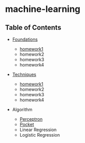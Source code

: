 # machine-learning  
## Table of Contents
  + [Foundations](foundations)
    * [homework1](foundations/homework1.md)
    * homework2
    * homework3
    * homework4
  + [Techniques](techniques/)
    * [homework1](foundations/homework1.md)
    * homework2
    * homework3
    * homework4
  
  + Algorithm
    * [Perceptron](foundations/code/perceptron.py)
    * [Pocket](foundations/code/pocket.py)
    * Linear Regression
    * Logistic Regression
 

